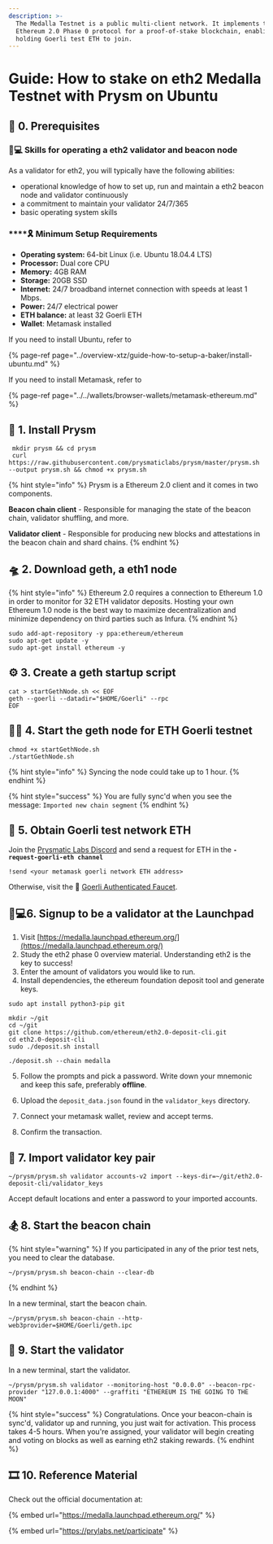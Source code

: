 ```yaml
---
description: >-
  The Medalla Testnet is a public multi-client network. It implements the
  Ethereum 2.0 Phase 0 protocol for a proof-of-stake blockchain, enabling anyone
  holding Goerli test ETH to join.
---
```


# Guide: How to stake on eth2 Medalla Testnet with Prysm on Ubuntu

## 🏁 0. Prerequisites

### 👩💻 Skills for operating a eth2 validator and beacon node

As a validator for eth2, you will typically have the following abilities:

* operational knowledge of how to set up, run and maintain a eth2 beacon node and validator continuously
* a commitment to maintain your validator 24/7/365
* basic operating system skills

### \*\*\*\*🎗 **Minimum Setup Requirements**

* **Operating system:** 64-bit Linux \(i.e. Ubuntu 18.04.4 LTS\)
* **Processor:** Dual core CPU
* **Memory:** 4GB RAM
* **Storage:** 20GB SSD
* **Internet:** 24/7 broadband internet connection with speeds at least 1 Mbps.
* **Power:** 24/7 electrical power
* **ETH balance:** at least 32 Goerli ETH
* **Wallet**: Metamask installed

If you need to install Ubuntu, refer to

{% page-ref page="../overview-xtz/guide-how-to-setup-a-baker/install-ubuntu.md" %}

If you need to install Metamask, refer to

{% page-ref page="../../wallets/browser-wallets/metamask-ethereum.md" %}

## 🤖 1. Install Prysm

```text
 mkdir prysm && cd prysm 
 curl https://raw.githubusercontent.com/prysmaticlabs/prysm/master/prysm.sh --output prysm.sh && chmod +x prysm.sh 
```

{% hint style="info" %}
Prysm is a Ethereum 2.0 client and it comes in two components.

**Beacon chain client** - Responsible for managing the state of the beacon chain, validator shuffling, and more.

**Validator client** - Responsible for producing new blocks and attestations in the beacon chain and shard chains.
{% endhint %}

## 🛸 2. Download geth, a eth1 node

{% hint style="info" %}
Ethereum 2.0 requires a connection to Ethereum 1.0 in order to monitor for 32 ETH validator deposits. Hosting your own Ethereum 1.0 node is the best way to maximize decentralization and minimize dependency on third parties such as Infura.
{% endhint %}

```text
sudo add-apt-repository -y ppa:ethereum/ethereum
sudo apt-get update -y
sudo apt-get install ethereum -y
```

## ⚙ 3. Create a geth startup script

```text
cat > startGethNode.sh << EOF 
geth --goerli --datadir="$HOME/Goerli" --rpc
EOF
```

## 👩🌾 4. Start the geth node for ETH Goerli testnet <a id="3-start-the-geth-node-for-eth-goerli-testnet"></a>

```text
chmod +x startGethNode.sh
./startGethNode.sh
```

{% hint style="info" %}
Syncing the node could take up to 1 hour.
{% endhint %}

{% hint style="success" %}
You are fully sync'd when you see the message: `Imported new chain segment`
{% endhint %}

## 🚀 5. Obtain Goerli test network ETH

Join the [Prysmatic Labs Discord](https://discord.com/invite/YMVYzv6) and send a request for ETH in the **`-request-goerli-eth channel`**

```text
!send <your metamask goerli network ETH address>
```

Otherwise, visit the 🚰 [Goerli Authenticated Faucet](https://faucet.goerli.mudit.blog).

## 👩💻6. Signup to be a validator at the Launchpad

1. Visit [https://medalla.launchpad.ethereum.org/](https://medalla.launchpad.ethereum.org/)
2. Study the eth2 phase 0 overview material. Understanding eth2 is the key to success!
3. Enter the amount of validators you would like to run.
4. Install dependencies, the ethereum foundation deposit tool and generate keys.

```text
sudo apt install python3-pip git
```

```text
mkdir ~/git
cd ~/git
git clone https://github.com/ethereum/eth2.0-deposit-cli.git
cd eth2.0-deposit-cli
sudo ./deposit.sh install
```

```text
./deposit.sh --chain medalla
```

5. Follow the prompts and pick a password. Write down your mnemonic and keep this safe, preferably **offline**.

6. Upload the `deposit_data.json` found in the `validator_keys` directory.

7. Connect your metamask wallet, review and accept terms.

8. Confirm the transaction.

## 🎩 7. Import validator key pair

```text
~/prysm/prysm.sh validator accounts-v2 import --keys-dir=~/git/eth2.0-deposit-cli/validator_keys
```

Accept default locations and enter a password to your imported accounts.

## 🏂 8. Start the beacon chain

{% hint style="warning" %}
If you participated in any of the prior test nets, you need to clear the database.

```text
~/prysm/prysm.sh beacon-chain --clear-db
```
{% endhint %}

In a new terminal, start the beacon chain.

```text
~/prysm/prysm.sh beacon-chain --http-web3provider=$HOME/Goerli/geth.ipc
```

## 🚥 9. Start the validator

In a new terminal, start the validator.

```text
~/prysm/prysm.sh validator --monitoring-host "0.0.0.0" --beacon-rpc-provider "127.0.0.1:4000" --graffiti "ETHEREUM IS THE GOING TO THE MOON"
```

{% hint style="success" %}
Congratulations. Once your beacon-chain is sync'd, validator up and running, you just wait for activation. This process takes 4-5 hours. When you're assigned, your validator will begin creating and voting on blocks as well as earning eth2 staking rewards.
{% endhint %}

## 🎞 10. Reference Material

Check out the official documentation at:

{% embed url="https://medalla.launchpad.ethereum.org/" %}

{% embed url="https://prylabs.net/participate" %}

